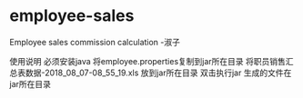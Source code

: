 # employee-sales
Employee sales commission calculation -淑子

使用说明
必须安装java
将employee.properties复制到jar所在目录
将职员销售汇总表数据-2018_08_07-08_55_19.xls 放到jar所在目录
双击执行jar
生成的文件在jar所在目录
